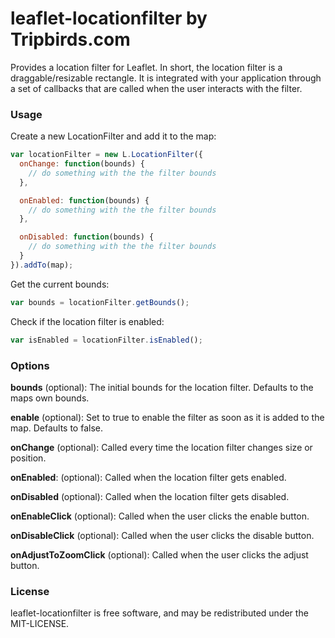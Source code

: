 leaflet-locationfilter by Tripbirds.com
=======================================

Provides a location filter for Leaflet. In short, the location filter is 
a draggable/resizable rectangle. It is integrated with your application
through a set of callbacks that are called when the user interacts with
the filter. 

### Usage
Create a new LocationFilter and add it to the map:

```javascript
var locationFilter = new L.LocationFilter({
  onChange: function(bounds) {
    // do something with the the filter bounds
  },

  onEnabled: function(bounds) {
    // do something with the the filter bounds
  },

  onDisabled: function(bounds) {
    // do something with the the filter bounds
  }
}).addTo(map);
```

Get the current bounds:

```javascript
var bounds = locationFilter.getBounds();
```

Check if the location filter is enabled:

```javascript
var isEnabled = locationFilter.isEnabled();
```

### Options
**bounds** (optional): The initial bounds for the location filter. Defaults to the maps own bounds.

**enable** (optional): Set to true to enable the filter as soon as it is added to the map. Defaults to false.

**onChange** (optional): Called every time the location filter changes size or position.

**onEnabled**: (optional): Called when the location filter gets enabled.

**onDisabled** (optional): Called when the location filter gets disabled.

**onEnableClick** (optional): Called when the user clicks the enable button.

**onDisableClick** (optional): Called when the user clicks the disable button.

**onAdjustToZoomClick** (optional): Called when the user clicks the adjust button.

### License
leaflet-locationfilter is free software, and may be redistributed under the MIT-LICENSE.